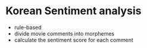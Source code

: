 # Korean Sentiment analysis

- rule-based
- divide movie comments into morphemes
- calculate the sentiment score for each comment


